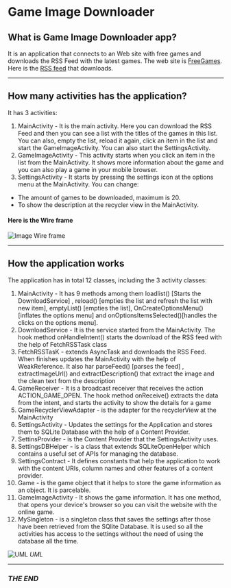 # Game Image Downloader

## What is Game Image Downloader app?
It is an application that connects to an Web site with free games and downloads the RSS Feed with the latest games. The web site is [FreeGames](https://freegames.kandz.me/). Here is the [RSS feed](https://https://freegames.kandz.me/feed/) that downloads.

----
## How many activities has the application?
It has 3 activities:
1. MainActivity - It is the main activity. Here you can download the RSS Feed and then you can see a list with the titles of the games in this list. You can also, empty the list, reload it again, click an item in the list and start the GameImageActivity. You can also start the SettingsActivity.
2. GameImageActivity - This activity starts when you click an item in the list from the MainActivity. It shows more information about the game and you can also play a game in your mobile browser.
3. SettingsActivity - It starts by pressing the settings icon at the options menu at the MainActivity. You can change:
- The amount of games to be downloaded, maximum is 20.
- To show the description at the recycler view in the MainActivity.

#### Here is the Wire frame
![Image Wire frame](https://freegames.kandz.me/wireframe.png)

***

## How the application works 
The application has in total 12 classes, including the 3 activity classes:
1. MainActivity - It has 9 methods among them loadlist() [Starts the DownloadService] , reload() [empties the list and refresh the list with new item], emptyList() [empties the list], OnCreateOptionsMenu()[inflates the options menu] and onOptionsItemsSelected()[handles the clicks on the options menu].
2. DownloadService - It is the service started from the MainActivity. The hook method onHandleIntent() starts the download of the RSS feed with the help of FetchRSSTask class
3. FetchRSSTasK - extends AsyncTask and downloads the RSS Feed. When finishes updates the MainActivity with the help of WeakReference. It also har parseFeed() [parses the feed] , extractImageUrl() and extractDescription() that extract the image and the clean text from the description
4. GameReceiver - It is a broadcast receiver that receives the action ACTION_GAME_OPEN. The hook method onReceive() extracts the data from the intent, and starts the activity to show the details for a game
5. GameRecyclerViewAdapter - is the adapter for the recyclerView at the MainActivity
6. SettingsActivity - Updates the settings for the Application and stores them to SQLite Database with the help of a Content Provider.
7. SettinsProvider - is the Content Provider that the SettingsActivity uses.
8. SettingsDBHelper - is a class that extends SQLiteOpenHelper which contains a useful set of APIs for managing the database.
9. SettingsContract - It defines constants that help the application to work with the content URIs, column names and other features of a content provider.
10. Game - is the game object that it helps to store the game information as an object. It is parcelable.
11. GameImageActivity - It shows the game information. It has one method, that opens your device's browser so you can visit the website with the online game.
12. MySingleton - is a singleton class that saves the settings after those have been retrieved from the SQlite Database. It is used so all the activities has access to the settings without the need of using the database all the time.



![UML](https://freegames.kandz.me/uml.png)
*UML*

---
### *THE END*